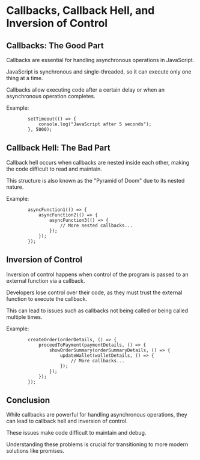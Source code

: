 
Callbacks, Callback Hell, and Inversion of Control
==================================================

Callbacks: The Good Part
------------------------

Callbacks are essential for handling asynchronous operations in JavaScript.

JavaScript is synchronous and single-threaded, so it can execute only one thing at a time.

Callbacks allow executing code after a certain delay or when an asynchronous operation completes.

Example:

    
            setTimeout(() => {
                console.log("JavaScript after 5 seconds");
            }, 5000);
        

Callback Hell: The Bad Part
---------------------------

Callback hell occurs when callbacks are nested inside each other, making the code difficult to read and maintain.

This structure is also known as the "Pyramid of Doom" due to its nested nature.

Example:

    
            asyncFunction1(() => {
                asyncFunction2(() => {
                    asyncFunction3(() => {
                        // More nested callbacks...
                    });
                });
            });
        

Inversion of Control
--------------------

Inversion of control happens when control of the program is passed to an external function via a callback.

Developers lose control over their code, as they must trust the external function to execute the callback.

This can lead to issues such as callbacks not being called or being called multiple times.

Example:

    
            createOrder(orderDetails, () => {
                proceedToPayment(paymentDetails, () => {
                    showOrderSummary(orderSummaryDetails, () => {
                        updateWallet(walletDetails, () => {
                            // More callbacks...
                        });
                    });
                });
            });
        

Conclusion
----------

While callbacks are powerful for handling asynchronous operations, they can lead to callback hell and inversion of control.

These issues make code difficult to maintain and debug.

Understanding these problems is crucial for transitioning to more modern solutions like promises.
